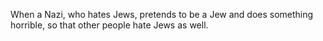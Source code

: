When a Nazi, who hates Jews, pretends to be a Jew and does something horrible, so that other people hate Jews as well.
